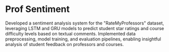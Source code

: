 # Prof Sentiment

Developed a sentiment analysis system for the "RateMyProfessors" dataset, leveraging LSTM and GRU models to predict student star ratings and course difficulty levels based on textual comments. Implemented data preprocessing, model training, and evaluation pipelines, enabling insightful analysis of student feedback on professors and courses.
